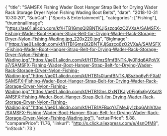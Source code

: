 {
	"title": "SAMSFX Fishing Wader Boot Hanger Strap Belt for Drying Wader Rack Storage Dryer Nylon Fishing Wading Boot Belts",
	"date": "2018-10-31 10:30:20",
	"SubCat": ["Sports & Entertainment"],
	"categories": ["Fishing"],
	"thumbnailImage": "https://ae01.alicdn.com/kf/HTB1GmsQl2BNTKJjSszcq6zO2VXaA/SAMSFX-Fishing-Wader-Boot-Hanger-Strap-Belt-for-Drying-Wader-Rack-Storage-Dryer-Nylon-Fishing-Wading.jpg_220x220.jpg",
	"BigImage": ["https://ae01.alicdn.com/kf/HTB1GmsQl2BNTKJjSszcq6zO2VXaA/SAMSFX-Fishing-Wader-Boot-Hanger-Strap-Belt-for-Drying-Wader-Rack-Storage-Dryer-Nylon-Fishing-Wading.jpg","https://ae01.alicdn.com/kf/HTB1mzSfmfBNTKJjy0Fdq6APpVXa7/SAMSFX-Fishing-Wader-Boot-Hanger-Strap-Belt-for-Drying-Wader-Rack-Storage-Dryer-Nylon-Fishing-Wading.jpg","https://ae01.alicdn.com/kf/HTB1s0lumfBNTKJjSszbq6yFrFXaf/SAMSFX-Fishing-Wader-Boot-Hanger-Strap-Belt-for-Drying-Wader-Rack-Storage-Dryer-Nylon-Fishing-Wading.jpg","https://ae01.alicdn.com/kf/HTB1Gns.l2xNTKJjy0Fjq6x6yVXal/SAMSFX-Fishing-Wader-Boot-Hanger-Strap-Belt-for-Drying-Wader-Rack-Storage-Dryer-Nylon-Fishing-Wading.jpg","https://ae01.alicdn.com/kf/HTB1AFBxqYsTMeJjy1zbq6AhlVXay/SAMSFX-Fishing-Wader-Boot-Hanger-Strap-Belt-for-Drying-Wader-Rack-Storage-Dryer-Nylon-Fishing-Wading.jpg"],
	"actualPrice": 5.88,
	"comparePrice": 11.76,
	"linkurl": "http://s.click.aliexpress.com/e/4snOfM8",
	"inStock": 73
}
